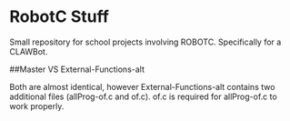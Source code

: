 # RobotC Stuff

Small repository for school projects involving ROBOTC.
Specifically for a CLAWBot.

##Master VS External-Functions-alt

Both are almost identical, however External-Functions-alt contains two additional files (allProg-of.c and of.c). of.c is required for allProg-of.c to work properly.

